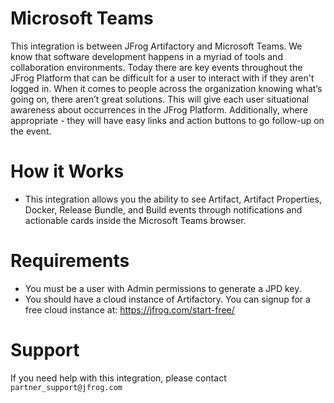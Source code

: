 
# Microsoft Teams 

This integration is between JFrog Artifactory and Microsoft Teams. We know that software development happens in a myriad of tools and collaboration environments. Today there are key events throughout the JFrog Platform that can be difficult for a user to interact with if they aren't logged in. When it comes to people across the organization knowing what’s going on, there aren’t great solutions. This will give each user situational awareness about occurrences in the JFrog Platform.  Additionally, where appropriate - they will have easy links and action buttons to go follow-up on the event.

# How it Works

* This integration allows you the ability to see Artifact, Artifact Properties, Docker, Release Bundle, and Build events through notifications and actionable cards inside the Microsoft Teams browser.  

# Requirements

* You must be a user with Admin permissions to generate a JPD key.
* You should have a cloud instance of Artifactory. You can signup for a free cloud instance at: https://jfrog.com/start-free/

# Support

If you need help with this integration, please contact `partner_support@jfrog.com`
